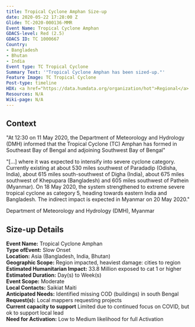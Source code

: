 ```yaml
---
title: Tropical Cyclone Amphan Size-up
date: 2020-05-22 17:28:00 Z
Glide: TC-2020-000136-MMR
Event Name: Tropical Cyclone Amphan
GDACS-level: Red (2.5)
GDACS ID: TC 1000667
Country:
- Bangladesh
- Bhutan
- India
Event type: TC Tropical Cyclone
Summary Text: '"Tropical Cyclone Amphan has been sized-up."'
Feature Image: TC Tropical Cyclone
Post-type: timeline
HDX: <a href="https://data.humdata.org/organization/hot">Regional</a>
Resources: N/A
Wiki-page: N/A
---
```


<h2>Context</h2>

"At 12:30 on 11 May 2020, the Department of Meteorology and Hydrology (DMH) informed that the Tropical Cyclone (TC) Amphan has formed in Southeast Bay of Bengal and adjoining Southwest Bay of Bengal"

"[...] where it was expected to intensify into severe cyclone category. Currently existing at about 530 miles southwest of Paradadip (Odisha, India), about 615 miles south-southwest of Digha (India), about 675 miles southwest of Khepupara (Bangladesh) and 605 miles southwest of Pathein (Myanmar). On 18 May 2020, the system strengthened to extreme severe tropical cyclone as category 5, heading towards eastern India and Bangladesh. The indirect impact is expected in Myanmar on 20 May 2020."

Department of Meteorology and Hydrology (DMH), Myanmar

<h2>Size-up Details</h2>

<strong>Event Name:</strong> Tropical Cyclone Amphan<br>
<strong>Type ofEvent:</strong>  Slow Onset<br>
<strong>Location:</strong> Asia (Bangladesh, India, Bhutan)<br>
<strong>Geographic Scope:</strong>  Region impacted, heaviest damage: cities to region<br>
<strong>Estimated Humanitarian Impact:</strong>  33.8 Million exposed to cat 1 or higher<br>
<strong>Estimated Duration:</strong> Day(s) to Week(s)<br>
<strong>Event Scope:</strong> Moderate<br>
<strong>Local Contacts:</strong> Saikiat Maiti<br>
<strong>Anticipated Needs:</strong> Identified missing COD (buildings) in south Bengal<br>
<strong>Request(s):</strong>  Local mappers requesting projects<br>
<strong>Current capacity to support</strong> Limited due to continued focus on COVID, but ok to support local lead<br>
<strong>Need for Activation:</strong> Low to Medium likelihood for full Activation <br>
